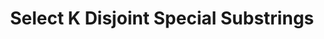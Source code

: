 ---
layout: post
category: leetcode
title: 3458. Select K Disjoint Special Substrings
snippet: Weekly Contest 437
tags: [algorithms, leetcode]
---